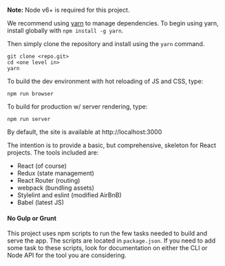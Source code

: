 **Note:** Node v6+ is required for this project.

We recommend using [yarn](https://code.facebook.com/posts/1840075619545360) to manage dependencies. To begin using yarn, install globally with `npm install -g yarn`.

Then simply clone the repository and install using the `yarn` command.

```
git clone <repo.git>
cd <one level in>
yarn
```

To build the dev environment with hot reloading of JS and CSS, type:

`npm run browser`

To build for production w/ server rendering, type:

`npm run server`

By default, the site is available at http://localhost:3000

The intention is to provide a basic, but comprehensive, skeleton for React projects. The tools included are:

- React (of course)
- Redux (state management)
- React Router (routing)
- webpack (bundling assets)
- Stylelint and eslint (modified AirBnB)
- Babel (latest JS)

#### No Gulp or Grunt
This project uses npm scripts to run the few tasks needed to build and serve the app. The scripts are located in `package.json`. If you need to add some task to these scripts, look for documentation on either the CLI or Node API for the tool you are considering.

